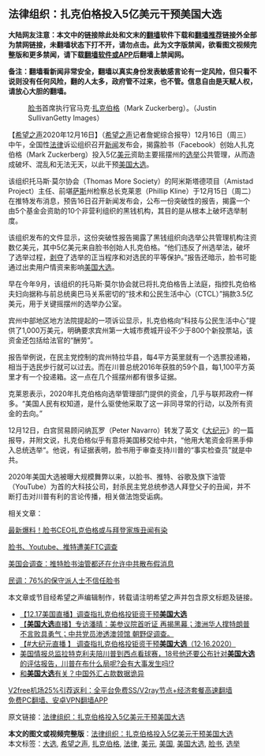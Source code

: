  <h2>法律组织：扎克伯格投入5亿美元干预美国大选</h2> <p class="notice"><b>大陆网友注意：本文中的链接除此处和文末的<a href="https://github.com/bannedbook/fanqiang" >翻墙</a>软件下载和<a href="https://github.com/killgcd/justmysocks/blob/master/README.md">翻墙推荐</a>链接外全部为禁网链接，未翻墙状态下打不开，请勿点击。此为文字版禁闻，欲看图文视频完整版和更多禁闻，请下载<a href="https://github.com/bannedbook/fanqiang">翻墙软件或APP</a>后翻墙上禁闻网。</p><p>备注：翻墙看新闻非常安全，翻墙以真实身份发表敏感言论有一定风险，但只看不说则没有任何风险，翻的人太多，政府管不过来，也不管。信息自由是天赋人权，请放心大胆的翻墙。</b></p>  <div class="entry"> <figure><figcaption><a href="https://www.bannedbook.org/bnews/tag/%e8%84%b8%e4%b9%a6/" class="st_tag internal_tag" rel="tag" title="标签 脸书 下的日志">脸书</a>首席执行官马克·<a href="https://www.bannedbook.org/bnews/tag/%e6%89%8e%e5%85%8b%e4%bc%af%e6%a0%bc/" class="st_tag internal_tag" rel="tag" title="标签 扎克伯格 下的日志">扎克伯格</a>（Mark Zuckerberg）。（Justin SullivanGetty Images）</figcaption></figure> <p>【<span class='wp_keywordlink_affiliate'><a href="https://www.soundofhope.org" title="希望之声" target="_blank">希望之声</a></span>2020年12月16日】（<a href="https://www.bannedbook.org/bnews/tag/%e5%b8%8c%e6%9c%9b%e4%b9%8b%e5%a3%b0/" class="st_tag internal_tag" rel="tag" title="标签 希望之声 下的日志">希望之声</a>记者詹妮综合报导）12月16日（周三）中午，全国性<a href="https://www.bannedbook.org/bnews/tag/%e6%b3%95%e5%be%8b/" class="st_tag internal_tag" rel="tag" title="标签 法律 下的日志">法律</a>诉讼组织召开<span class='wp_keywordlink_affiliate'><a href="https://www.bannedbook.org/" title="新闻">新闻</a></span>发布会，揭露脸书（Facebook）创始人扎克伯格（Mark Zuckerberg）投入5亿<a href="https://www.bannedbook.org/bnews/tag/%e7%be%8e%e5%85%83/" class="st_tag internal_tag" rel="tag" title="标签 美元 下的日志">美元</a>资助主要摇摆州的<a href="https://www.bannedbook.org/bnews/tag/%e9%80%89%e4%b8%be/" class="st_tag internal_tag" rel="tag" title="标签 选举 下的日志">选举</a>公共管理，从而造成破坏、混乱和无法无天，以此干预<a href="https://www.bannedbook.org/bnews/tag/%e7%be%8e%e5%9b%bd/" class="st_tag internal_tag" rel="tag" title="标签 美国 下的日志">美国</a><a href="https://www.bannedbook.org/bnews/tag/%e5%a4%a7%e9%80%89/" class="st_tag internal_tag" rel="tag" title="标签 大选 下的日志">大选</a>。</p> <p>该组织托马斯‧莫尔协会（Thomas More Society）的阿米斯塔德项目（Amistad Project）主任、前堪<span class='wp_keywordlink'><a href="https://www.bannedbook.org/forum5/topic42.html" title="萨斯、诚信与自救" target="_blank">萨斯</a></span>州检察总长克莱恩（Phillip Kline）于12月15日（周二）在推特发布消息，预告16日召开新闻发布会，公布一份突破性的报告，揭露一个由5个基金会资助的10个非营利组织的黑钱机构，其目的是从根本上破坏选举制度。</p> <p>该组织发布的文件显示，这份突破性报告揭露了黑钱组织向选举公共管理机构注资数亿美元，其中5亿美元来自脸书创始人扎克伯格。“他们违反了州选举法，破坏了选举过程，<span class='wp_keywordlink'><a href="https://www.bannedbook.org/forum2/topic21.html" title="《剥夺》 黄建民 著" target="_blank">剥夺</a></span>了选举的正当程序和对选民的平等保护。”报告还暗示，脸书可能通过出卖用户情资来影响<a href="https://www.bannedbook.org/bnews/tag/%e7%be%8e%e5%9b%bd%e5%a4%a7%e9%80%89/" class="st_tag internal_tag" rel="tag" title="标签 美国大选 下的日志">美国大选</a>。</p> <p>早在今年9月，该组织的托马斯‧莫尔协会就已将扎克伯格告上法庭，指控扎克伯格夫妇向据称与前总统奥巴马关系密切的“技术和公民生活中心（CTCL）”捐款3.5亿美元，用于关键摇摆州的选举办公室。</p>  <p>宾州中部地区地方法院提起的一项诉讼显示，扎克伯格向“科技与公民生活中心”提供了1,000万美元，明确要求宾州第一大城市费城开设不少于800个新投票站，该资金还包括给法官的“酬劳”。</p> <p>报告举例说，在民主党控制的宾州特拉华县，每4平方英里就有一个选票投递箱，相当于选民步行就可以过去。而在川普总统2016年获胜的59个县，每1,100平方英里才有一个投递箱。这一点在几个摇摆州都有很多证据。</p> <p>克莱恩表示，2020年扎克伯格向选举管理部门提供的资金，几乎与联邦政府一样多。“美国人民有权知道，是什么驱使他采取了这一非同寻常的行动，以及所有资金的去向。”</p> <p>12月12日，白宫贸易顾问纳瓦罗（Peter Navarro）转发了英文《<span class='wp_keywordlink_affiliate'><a href="http://www.epochtimes.com/" title="大纪元" target="_blank">大纪元</a></span>》的一篇报导，并附文说，扎克伯格似乎有意将美国移交给中共，“他用大笔资金将黑手伸入总统选举“。他说，有证据表明，脸书用于审查支持川普的“事实检查员”就是中共。</p>  <p>2020年美国大选被曝大规模舞弊以来，以脸书、推特、谷歌及旗下油管（YouTube）为首的大科技公司，封杀民主党总统参选人拜登父子的丑闻，并不断打击对川普有利的言论传播，相关做法饱受诟病。</p> <p>相关文章：</p> <p><a href="https://www.soundofhope.org/post/437983">最新爆料！脸书CEO扎克伯格或与拜登家族丑闻有染</a></p> <p><a href="https://www.soundofhope.org/post/453664">脸书、Youtube、推特遭美FTC调查</a></p>  <p><a href="https://www.soundofhope.org/post/392245">美国会调查：推特脸书油管都还在允许中共散布假消息</a></p> <p><a href="https://www.soundofhope.org/post/286343">民调：76%的保守派人士不信任脸书</a></p> <p>本文章或节目经希望之声编辑制作，转载请注明希望之声并包含原文标题及链接。</p> <ul class='op-related-articles' title='相关阅读'> <li><a href='https://www.bannedbook.org/bnews/bannedvideo/20201217/1449296.html' target='_blank'>【12.17美国直播】调查指扎克伯格投钜资干预<b>美国大选</b></a></li> <li><a href='https://www.bannedbook.org/bnews/bannedvideo/20201217/1449295.html' target='_blank'>【<b>美国大选</b>直播】专访潘晴：美参议院首听证 再揭黑幕；澳洲华人撑特朗普 不言败具勇气；中共党员渗透澳领馆 朝野促调查。</a></li> <li><a href='https://www.bannedbook.org/bnews/bannedvideo/20201217/1449288.html' target='_blank'>【#大纪元直播 】 调查指扎克伯格投钜资干预<b>美国大选</b>（12·16.2020）</a></li> <li><a href='https://www.bannedbook.org/bnews/bannedvideo/20201217/1449278.html' target='_blank'>美国情报总监拉特克利夫陪川普到西点看球赛，18号他还要公布针对<b>美国大选</b>的评估报告，川普在布什么局呢?会有大事发生吗!?</a></li> <li><a href='https://www.bannedbook.org/bnews/finance/20201216/1449017.html' target='_blank'>和<b>美国大选</b>有关？中国外汇占款数据诡异</a></li> </ul> <p class="texttj"> <a href="https://github.com/bannedbook/fanqiang/wiki/V2ray%E6%9C%BA%E5%9C%BA" target="_blank">V2free机场25%引荐返利：全平台免费SS/V2ray节点+经济套餐高速翻墙</a><br/> <a href="https://github.com/bannedbook/fanqiang/wiki/%E7%A6%81%E9%97%BB%E7%BD%91%E5%AE%89%E5%8D%93%E7%BF%BB%E5%A2%99%E6%96%B0%E9%97%BBAPP" target="_blank">免费PC翻墙、安卓VPN翻墙APP</a></p><p>原文链接：<a class="src_link"  href="https://www.soundofhope.org/post/454354" target="_blank">法律组织：扎克伯格投入5亿美元干预美国大选</a></p> <a name='sharetosocial'></a>       <div><b>本文的图文或视频完整版</b>：<a href='https://www.bannedbook.org/bnews/comments/20201217/1449365.html'>法律组织：扎克伯格投入5亿美元干预美国大选</a></div>  </div><!--END ENTRY--> <div class="postfooter"> <div>本文标签：<a href="https://www.bannedbook.org/bnews/tag/%e5%a4%a7%e9%80%89/" rel="tag">大选</a>, <a href="https://www.bannedbook.org/bnews/tag/%e5%b8%8c%e6%9c%9b%e4%b9%8b%e5%a3%b0/" rel="tag">希望之声</a>, <a href="https://www.bannedbook.org/bnews/tag/%e6%89%8e%e5%85%8b%e4%bc%af%e6%a0%bc/" rel="tag">扎克伯格</a>, <a href="https://www.bannedbook.org/bnews/tag/%e6%b3%95%e5%be%8b/" rel="tag">法律</a>, <a href="https://www.bannedbook.org/bnews/tag/%e7%be%8e%e5%85%83/" rel="tag">美元</a>, <a href="https://www.bannedbook.org/bnews/tag/%e7%be%8e%e5%9b%bd/" rel="tag">美国</a>, <a href="https://www.bannedbook.org/bnews/tag/%e7%be%8e%e5%9b%bd%e5%a4%a7%e9%80%89/" rel="tag">美国大选</a>, <a href="https://www.bannedbook.org/bnews/tag/%e8%84%b8%e4%b9%a6/" rel="tag">脸书</a>, <a href="https://www.bannedbook.org/bnews/tag/%e9%80%89%e4%b8%be/" rel="tag">选举</a></div>  </div><!--END POSTFOOTER--> 